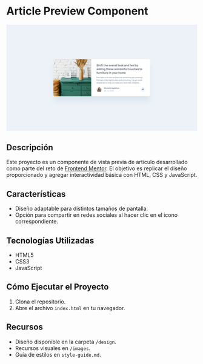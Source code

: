 # Article Preview Component

![Design preview](./design/desktop-design.jpg)

## Descripción

Este proyecto es un componente de vista previa de artículo desarrollado como parte del reto de [Frontend Mentor](https://www.frontendmentor.io). El objetivo es replicar el diseño proporcionado y agregar interactividad básica con HTML, CSS y JavaScript.

## Características

- Diseño adaptable para distintos tamaños de pantalla.
- Opción para compartir en redes sociales al hacer clic en el icono correspondiente.

## Tecnologías Utilizadas

- HTML5
- CSS3
- JavaScript

## Cómo Ejecutar el Proyecto

1. Clona el repositorio.
2. Abre el archivo `index.html` en tu navegador.

## Recursos

- Diseño disponible en la carpeta `/design`.
- Recursos visuales en `/images`.
- Guía de estilos en `style-guide.md`.

